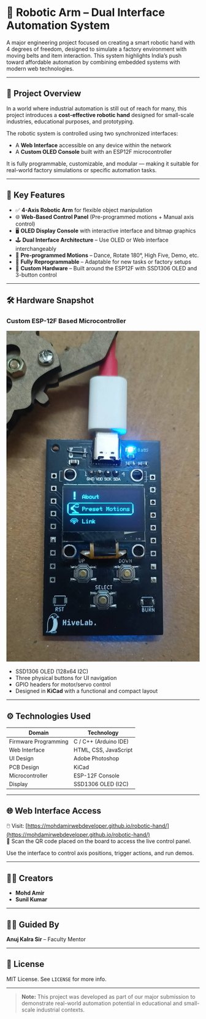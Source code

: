 # 🤖 Robotic Arm – Dual Interface Automation System

A major engineering project focused on creating a smart robotic hand with 4 degrees of freedom, designed to simulate a factory environment with moving belts and item interaction. This system highlights India’s push toward affordable automation by combining embedded systems with modern web technologies.

---

## 🎯 Project Overview

In a world where industrial automation is still out of reach for many, this project introduces a **cost-effective robotic hand** designed for small-scale industries, educational purposes, and prototyping.

The robotic system is controlled using two synchronized interfaces:

- A **Web Interface** accessible on any device within the network  
- A **Custom OLED Console** built with an ESP12F microcontroller

It is fully programmable, customizable, and modular — making it suitable for real-world factory simulations or specific automation tasks.

---

## 🧠 Key Features

- ✅ **4-Axis Robotic Arm** for flexible object manipulation  
- 🌐 **Web-Based Control Panel** (Pre-programmed motions + Manual axis control)  
- 🖥️ **OLED Display Console** with interactive interface and bitmap graphics  
- 🕹️ **Dual Interface Architecture** – Use OLED or Web interface interchangeably  
- 🔁 **Pre-programmed Motions** – Dance, Rotate 180°, High Five, Demo, etc.  
- 🔧 **Fully Reprogrammable** – Adaptable for new tasks or factory setups  
- 🧩 **Custom Hardware** – Built around the ESP12F with SSD1306 OLED and 3-button control  

---

## 🛠 Hardware Snapshot

### Custom ESP-12F Based Microcontroller

![ESP12F Console Microcontroller](https://github.com/mohdamirwebdeveloper/robotic-hand/blob/main/img/microcontroller-min.jpeg)

- SSD1306 OLED (128x64 I2C)
- Three physical buttons for UI navigation
- GPIO headers for motor/servo control
- Designed in **KiCad** with a functional and compact layout

---

## ⚙️ Technologies Used

| Domain                | Technology              |
|------------------------|-------------------------|
| Firmware Programming   | C / C++ (Arduino IDE)   |
| Web Interface          | HTML, CSS, JavaScript   |
| UI Design              | Adobe Photoshop         |
| PCB Design             | KiCad                   |
| Microcontroller        | ESP-12F Console         |
| Display                | SSD1306 OLED (I2C)      |

---

## 🌐 Web Interface Access

🖱️ Visit: [https://mohdamirwebdeveloper.github.io/robotic-hand/](https://mohdamirwebdeveloper.github.io/robotic-hand/)  
📱 Scan the QR code placed on the board to access the live control panel.

Use the interface to control axis positions, trigger actions, and run demos.

---

## 👨‍💻 Creators

- **Mohd Amir** 
- **Sunil Kumar**

---

## 👨‍🏫 Guided By

**Anuj Kalra Sir** – Faculty Mentor

---

## 📃 License

MIT License. See `LICENSE` for more info.

---

> **Note:** This project was developed as part of our major submission to demonstrate real-world automation potential in educational and small-scale industrial contexts.

